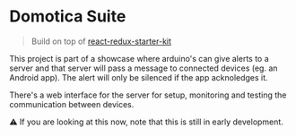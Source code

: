 # Domotica Suite

> Build on top of [react-redux-starter-kit](https://github.com/cloudmu/react-redux-starter-kit)

This project is part of a showcase where arduino's can give alerts to a server and that server will pass a message to
connected devices (eg. an Android app). The alert will only be silenced if the app acknoledges it.

There's a web interface for the server for setup, monitoring and testing the communication between devices.

:warning: If you are looking at this now, note that this is still in early development.
